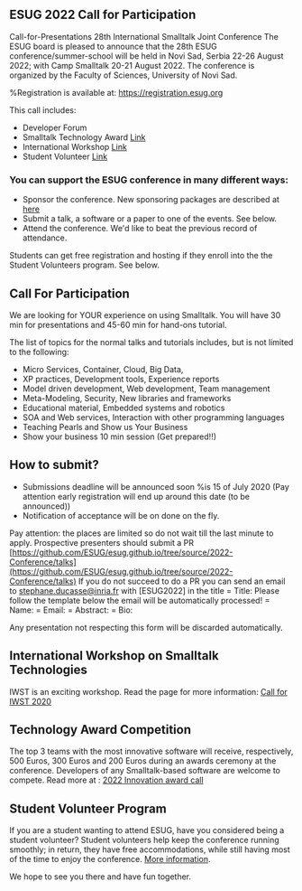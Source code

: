 ## ESUG 2022 Call for Participation

Call-for-Presentations 28th International Smalltalk Joint Conference
The ESUG board is pleased to announce that the 28th ESUG conference/summer-school 
will be held in Novi Sad, Serbia 22-26 August 2022; with Camp Smalltalk 20-21 August 2022. 
The conference is organized by the Faculty of Sciences, University of Novi Sad.

%Registration is available at: <https://registration.esug.org>

This call includes:

- Developer Forum
- Smalltalk Technology Award [Link](awardsCall2022.html)
- International Workshop [Link](cfpIWST2022.html)
- Student Volunteer [Link](callForStudents2022.html)


### You can support the ESUG conference in many different ways:

- Sponsor the conference. New sponsoring packages are described at [here](../become_sponsor.html)
- Submit a talk, a software or a paper to one of the events. See below.
- Attend the conference. We'd like to beat the previous record of attendance.

Students can get free registration and hosting if they enroll into the the Student Volunteers program. See below.

## Call For Participation

We are looking for YOUR experience on using Smalltalk. You will have 30 min for presentations and 45-60 min for hand-ons tutorial.

The list of topics for the normal talks and tutorials includes, but is not limited to the following:

- Micro Services, Container, Cloud, Big Data,
- XP practices, Development tools, Experience reports
- Model driven development, Web development, Team management
- Meta-Modeling, Security, New libraries and frameworks
- Educational material, Embedded systems and robotics
- SOA and Web services, Interaction with other programming languages
- Teaching Pearls and Show us Your Business
- Show your business 10 min session (Get prepared!!)

## How to submit?

- Submissions deadline will be announced soon
%is 15 of July 2020 (Pay attention early registration will end up around this date (to be announced))
- Notification of acceptance will be on done on the fly.

Pay attention: the places are limited so do not wait till the last minute to apply. 
Prospective presenters should submit a PR [https://github.com/ESUG/esug.github.io/tree/source/2022-Conference/talks](https://github.com/ESUG/esug.github.io/tree/source/2022-Conference/talks)
If you do not succeed to do a PR you can send an email to stephane.ducasse@inria.fr with [ESUG2022] in the title
= Title: Please follow the template below the email will be automatically processed!
= Name:
= Email:
= Abstract:
= Bio:

Any presentation not respecting this form will be discarded automatically.

## International Workshop on Smalltalk Technologies

IWST is an exciting workshop. Read the page for more information: [Call for IWST 2020](cfpIWST2022.html)


## Technology Award Competition

The top 3 teams with the most innovative software will receive, respectively, 500 Euros, 300 Euros and 200 Euros during an awards ceremony at the conference. Developers of any Smalltalk-based software are welcome to compete. Read more at : [2022 Innovation award call](awardsCall2022.html)

## Student Volunteer Program

If you are a student wanting to attend ESUG, have you considered being a student volunteer? Student volunteers help keep the conference running smoothly; in return, they have free accommodations, while still having most of the time to enjoy the conference. [More information](callForStudents2022.html).

We hope to see you there and have fun together.
